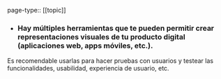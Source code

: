 page-type:: [[topic]]
- ### Hay múltiples herramientas que te pueden permitir crear representaciones visuales de tu producto digital (aplicaciones web, apps móviles, etc.).

Es recomendable usarlas para hacer pruebas con usuarios y testear las funcionalidades, usabilidad, experiencia de usuario, etc.


